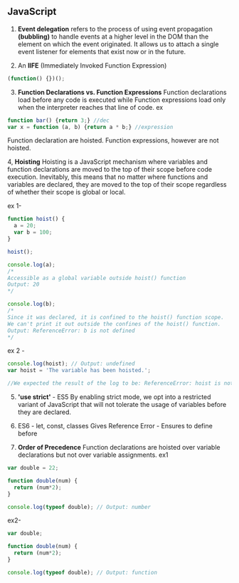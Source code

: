 
## JavaScript

1. **Event delegation** refers to the process of using event propagation **(bubbling)** to handle events at a higher level in the DOM than the element on which the event originated. It allows us to attach a single event listener for elements that exist now or in the future.

2. An **IIFE** (Immediately Invoked Function Expression)
```javascript
(function() {})();
```
3. **Function Declarations vs. Function Expressions**
Function declarations load before any code is executed 
while Function expressions load only when the interpreter reaches that line of code.
ex 
```javascript
function bar() {return 3;} //dec
var x = function (a, b) {return a * b;} //expression
```
Function declaration are hoisted.
Function expressions, however are not hoisted.

4, **Hoisting**
Hoisting is a JavaScript mechanism where variables and function declarations are moved to the top of their scope before code execution.
Inevitably, this means that no matter where functions and variables are declared, they are moved to the top of their scope regardless of whether their scope is global or local.

ex 1- 
```javascript
function hoist() {
  a = 20;
  var b = 100;
}

hoist();

console.log(a); 
/* 
Accessible as a global variable outside hoist() function
Output: 20
*/

console.log(b); 
/*
Since it was declared, it is confined to the hoist() function scope.
We can't print it out outside the confines of the hoist() function.
Output: ReferenceError: b is not defined
*/
```

ex 2 - 
```javascript
console.log(hoist); // Output: undefined
var hoist = 'The variable has been hoisted.';

//We expected the result of the log to be: ReferenceError: hoist is not defined, but instead, its output is undefined.
```

5. **'use strict'** - ES5
By enabling strict mode, we opt into a restricted variant of JavaScript that will not tolerate the usage of variables before they are declared.

6. ES6 - let, const, classes
Gives Reference Error - Ensures to define before

7. **Order of Precedence**
Function declarations are hoisted over variable declarations but not over variable assignments.
ex1
```javascript
var double = 22;

function double(num) {
  return (num*2);
}

console.log(typeof double); // Output: number
```
ex2-
```javascript
var double;

function double(num) {
  return (num*2);
}

console.log(typeof double); // Output: function
```
